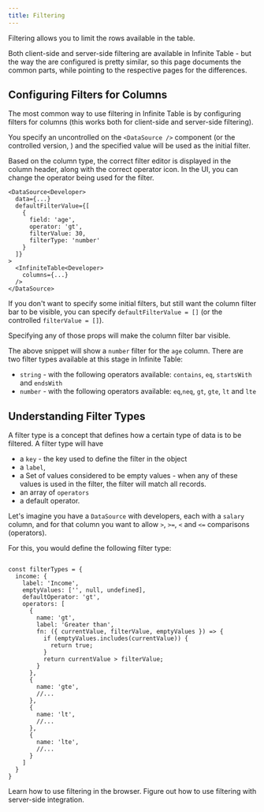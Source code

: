 ```yaml
---
title: Filtering
---
```


Filtering allows you to limit the rows available in the table.

Both client-side and server-side filtering are available in Infinite Table - but the way the are configured is pretty similar, so this page documents the common parts, while pointing to the respective pages for the differences.

## Configuring Filters for Columns

The most common way to use filtering in Infinite Table is by configuring filters for columns (this works both for client-side and server-side filtering).

You specify an uncontrolled <DPropLink name="defaultFilterValue" /> on the `<DataSource />` component (or the controlled version, <DPropLink name="filterValue" />) and the specified value will be used as the initial filter.

Based on the <PropLink name="columns.type" code={false}>column type</PropLink>, the correct filter editor is displayed in the column header, along with the correct operator icon. In the UI, you can change the operator being used for the filter.

```tsx title=Specifying_an_initial_filter_value_for_the_DataSource
<DataSource<Developer>
  data={...}
  defaultFilterValue={[
    {
      field: 'age',
      operator: 'gt',
      filterValue: 30,
      filterType: 'number'
    }
  ]}
>
  <InfiniteTable<Developer>
    columns={...}
  />
</DataSource>
```

<Note>

If you don't want to specify some initial filters, but still want the column filter bar to be visible, you can specify `defaultFilterValue = []` (or the controlled `filterValue = []`).

Specifying any of those props will make the column filter bar visible.

</Note>

The above snippet will show a `number` filter for the `age` column. There are two filter types available at this stage in Infinite Table:

 * `string` - with the following operators available: `contains`, `eq`, `startsWith` and `endsWith`
 * `number` - with the following operators available: `eq`,`neq`, `gt`, `gte`, `lt` and `lte`


## Understanding Filter Types

A filter type is a concept that defines how a certain type of data is to be filtered.
A filter type will have
 - a `key` - the key used to define the filter in the <DPropLink name="filterTypes" /> object
 - a `label`,
 - a Set of values considered to be empty values - when any of these values is used in the filter, the filter will match all records.
 - an array of `operators`
 - a default operator.

Let's imagine you have a `DataSource` with developers, each with a `salary` column, and for that column you want to allow `>`, `>=`, `<` and `<=` comparisons (operators).

For this, you would define the following filter type:

```tsx

const filterTypes = {
  income: {
    label: 'Income', 
    emptyValues: ['', null, undefined],
    defaultOperator: 'gt',
    operators: [
      {
        name: 'gt',
        label: 'Greater than',
        fn: ({ currentValue, filterValue, emptyValues }) => {
          if (emptyValues.includes(currentValue)) {
            return true;
          }
          return currentValue > filterValue;
        }
      },
      {
        name: 'gte',
        //...
      },
      {
        name: 'lt',
        //...
      },
      {
        name: 'lte',
        //...
      }
    ]
  }
}
```

<HeroCards>
<YouWillLearnCard title="Client-side filtering" path="./filtering/filtering-client-side">
Learn how to use filtering in the browser.
</YouWillLearnCard>
<YouWillLearnCard title="Server-side filtering" path="./filtering/filtering-server-side">
Figure out how to use filtering with server-side integration.
</YouWillLearnCard>
</HeroCards>

